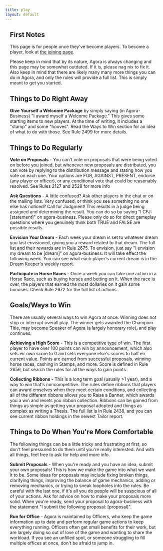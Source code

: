 ```yaml
---
title: play
layout: default
---
```


<div id="Welcome" class="content">
<div class="col-content" style="padding-left:3%; padding-right:3%">
<h2>First Notes</h2>
<p>This page is for people once they've become players. To become a player, look at <a class="join" href="join.html">the joining page</a>. </p>

<p>Please keep in mind that by its nature, Agora is always changing and this page may be somewhat outdated. If it is, please nag nix to fix it. Also keep in mind that there are likely many many more things you can do in Agora, and only the rules will provide a full list. This is simply meant to get you started.</p> 

<h2>Things to Do Right Away</h2>
<p><b>Give Yourself a Welcome Package</b> by simply saying (in Agora-Business) "I award myself a Welcome Package." This gives some starting items to new players. At the time of writing, it includes a "stamp" and some "hooves". Read the Ways to Win section for an idea of what to do with those. See Rule 2499 for more details.</p>

<h2>Things to Do Regularly</h2>
<p><b>Vote on Proposals</b> - You can't vote on proposals that were being voted on before you joined, but whenever new proposals are distributed, you can vote by replying to the distribution message and stating how you vote on each one. Your options are FOR, AGAINST, PRESENT, endorse (any player or officer), or any conditional vote that could be reasonably resolved. See Rules 2127 and 2528 for more info</p>

<p><b>Ask Questions</b> - A little confused? Ask other players in the chat or on the mailing lists. Very confused, or think you see something no one else has noticed? Call for Judgment! This results in a judge being assigned and determining the result. You can do so by saying "I CFJ: [statement]" on agora-business. Please only do so for direct gameplay questions where you genuinely think both TRUE and FALSE are possible results.</p>

<p><b>Envision Your Dream</b> - Each week your dream is set to whatever dream you last envisioned, giving you a reward related to that dream. The full list and their rewards are in Rule 2675. To envision, just say "I envision my dream to be [dream]" on agora-business. It will take effect the following week. You can see what each player's current dream is in the Dream Keeper's weekly report.</p>

<p><b>Participate in Horse Races</b> - Once a week you can take one action in a Horse Race, such as buying horses and betting on it. When the race is over, the players that earned the most dollaries on it gain some bonuses. Check Rule 2672 for the full list of actions.</p>

<h2>Goals/Ways to Win</h2>
<p>There are usually several ways to win Agora at once. Winning does not stop or interrupt overall play. The winner gets awarded the Champion Title, may become Speaker of Agora (a largely honorary role), and play continues.</p>

<p><b>Achieving a High Score</b> - This is a competitive type of win. The first player to have over 100 points can win by announcement, which also sets eir own score to 0 and sets everyone else's scores to half eir current value. Points are earned from successful proposals, winning horse races, cashing in Stamps, and more. Score is defined in Rule 2656, but search the rules for all the ways to gain points.</p>

<p><b>Collecting Ribbons</b> - This is a long term goal (usually >1 year), and a way to win that's noncompetitive. The rules define ribbons that players can award emselves when they meet certain conditions, and collecting all of the different ribbons allows you to Raise a Banner, which awards you a win and resets you ribbon collection. Ribbons can be gained from things as simple as getting your proposal adopted and things as complex as writing a Thesis. The full list is in Rule 2438, and you can see current ribbon holdings in the newest Tailor report.</p>


<h2>Things to Do When You're More Comfortable</h2>

<p>The following things can be a little tricky and frustrating at first, so don't feel pressured to do them until you're really interested. And with all things, feel free to ask for help and more info.</p>

<p><b>Submit Proposals</b> - When you're ready and you have an idea, submit your own proposals! This is how we make the game into what we want it to be. Some ideas for proposals may include fixing broken things, clarifying things, improving the balance of game mechanics, adding or removing mechanics, or trying to sneak loopholes into the rules. Be careful with the last one, if it's all you do people will be suspcious of all of your actions. Ask for advice on how to make your proposals more solid. When you're ready, send your proposal to agora-business with the statement "I submit the following proposal: [proposal]".</p>

<p><b>Run for Office</b> - Agora is maintained by Officers, who keep the game information up to date and perform regular game actions to keep everything running. Officers often get small benefits for their work, but are largely doing so out of love of the game and wanting to share the workload. If you see an unfilled spot, or someone struggling to fill multiple offices at once, don't be afraid to jump in.</p>
</div>
</div>
